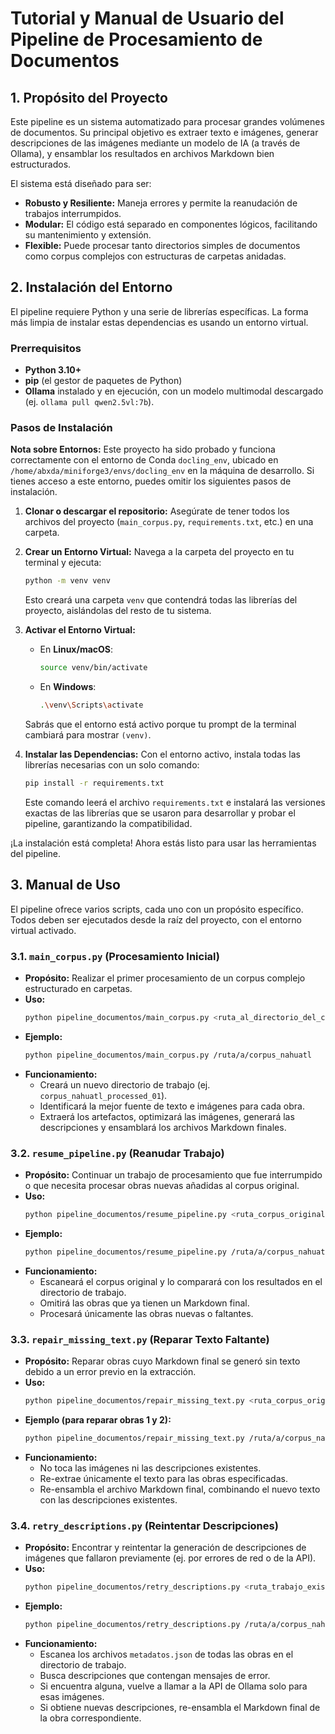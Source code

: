 # Tutorial y Manual de Usuario del Pipeline de Procesamiento de Documentos

## 1. Propósito del Proyecto

Este pipeline es un sistema automatizado para procesar grandes volúmenes de documentos. Su principal objetivo es extraer texto e imágenes, generar descripciones de las imágenes mediante un modelo de IA (a través de Ollama), y ensamblar los resultados en archivos Markdown bien estructurados.

El sistema está diseñado para ser:
- **Robusto y Resiliente:** Maneja errores y permite la reanudación de trabajos interrumpidos.
- **Modular:** El código está separado en componentes lógicos, facilitando su mantenimiento y extensión.
- **Flexible:** Puede procesar tanto directorios simples de documentos como corpus complejos con estructuras de carpetas anidadas.

## 2. Instalación del Entorno

El pipeline requiere Python y una serie de librerías específicas. La forma más limpia de instalar estas dependencias es usando un entorno virtual.

### Prerrequisitos

- **Python 3.10+**
- **pip** (el gestor de paquetes de Python)
- **Ollama** instalado y en ejecución, con un modelo multimodal descargado (ej. `ollama pull qwen2.5vl:7b`).

### Pasos de Instalación

**Nota sobre Entornos:** Este proyecto ha sido probado y funciona correctamente con el entorno de Conda `docling_env`, ubicado en `/home/abxda/miniforge3/envs/docling_env` en la máquina de desarrollo. Si tienes acceso a este entorno, puedes omitir los siguientes pasos de instalación.

1.  **Clonar o descargar el repositorio:** Asegúrate de tener todos los archivos del proyecto (`main_corpus.py`, `requirements.txt`, etc.) en una carpeta.

2.  **Crear un Entorno Virtual:**
    Navega a la carpeta del proyecto en tu terminal y ejecuta:
    ```bash
    python -m venv venv
    ```
    Esto creará una carpeta `venv` que contendrá todas las librerías del proyecto, aislándolas del resto de tu sistema.

3.  **Activar el Entorno Virtual:**
    - En **Linux/macOS**:
      ```bash
      source venv/bin/activate
      ```
    - En **Windows**:
      ```bash
      .\venv\Scripts\activate
      ```
    Sabrás que el entorno está activo porque tu prompt de la terminal cambiará para mostrar `(venv)`.

4.  **Instalar las Dependencias:**
    Con el entorno activo, instala todas las librerías necesarias con un solo comando:
    ```bash
    pip install -r requirements.txt
    ```
    Este comando leerá el archivo `requirements.txt` e instalará las versiones exactas de las librerías que se usaron para desarrollar y probar el pipeline, garantizando la compatibilidad.

¡La instalación está completa! Ahora estás listo para usar las herramientas del pipeline.

## 3. Manual de Uso

El pipeline ofrece varios scripts, cada uno con un propósito específico. Todos deben ser ejecutados desde la raíz del proyecto, con el entorno virtual activado.

### 3.1. `main_corpus.py` (Procesamiento Inicial)

- **Propósito:** Realizar el primer procesamiento de un corpus complejo estructurado en carpetas.
- **Uso:**
  ```bash
  python pipeline_documentos/main_corpus.py <ruta_al_directorio_del_corpus>
  ```
- **Ejemplo:**
  ```bash
  python pipeline_documentos/main_corpus.py /ruta/a/corpus_nahuatl
  ```
- **Funcionamiento:**
  - Creará un nuevo directorio de trabajo (ej. `corpus_nahuatl_processed_01`).
  - Identificará la mejor fuente de texto e imágenes para cada obra.
  - Extraerá los artefactos, optimizará las imágenes, generará las descripciones y ensamblará los archivos Markdown finales.

### 3.2. `resume_pipeline.py` (Reanudar Trabajo)

- **Propósito:** Continuar un trabajo de procesamiento que fue interrumpido o que necesita procesar obras nuevas añadidas al corpus original.
- **Uso:**
  ```bash
  python pipeline_documentos/resume_pipeline.py <ruta_corpus_original> <ruta_trabajo_existente>
  ```
- **Ejemplo:**
  ```bash
  python pipeline_documentos/resume_pipeline.py /ruta/a/corpus_nahuatl /ruta/a/corpus_nahuatl_processed_01
  ```
- **Funcionamiento:**
  - Escaneará el corpus original y lo comparará con los resultados en el directorio de trabajo.
  - Omitirá las obras que ya tienen un Markdown final.
  - Procesará únicamente las obras nuevas o faltantes.

### 3.3. `repair_missing_text.py` (Reparar Texto Faltante)

- **Propósito:** Reparar obras cuyo Markdown final se generó sin texto debido a un error previo en la extracción.
- **Uso:**
  ```bash
  python pipeline_documentos/repair_missing_text.py <ruta_corpus_original> <ruta_trabajo_existente> <IDs_obras>
  ```
- **Ejemplo (para reparar obras 1 y 2):**
  ```bash
  python pipeline_documentos/repair_missing_text.py /ruta/a/corpus_nahuatl /ruta/a/corpus_nahuatl_processed_01 1,2
  ```
- **Funcionamiento:**
  - No toca las imágenes ni las descripciones existentes.
  - Re-extrae únicamente el texto para las obras especificadas.
  - Re-ensambla el archivo Markdown final, combinando el nuevo texto con las descripciones existentes.

### 3.4. `retry_descriptions.py` (Reintentar Descripciones)

- **Propósito:** Encontrar y reintentar la generación de descripciones de imágenes que fallaron previamente (ej. por errores de red o de la API).
- **Uso:**
  ```bash
  python pipeline_documentos/retry_descriptions.py <ruta_trabajo_existente>
  ```
- **Ejemplo:**
  ```bash
  python pipeline_documentos/retry_descriptions.py /ruta/a/corpus_nahuatl_processed_01
  ```
- **Funcionamiento:**
  - Escanea los archivos `metadatos.json` de todas las obras en el directorio de trabajo.
  - Busca descripciones que contengan mensajes de error.
  - Si encuentra alguna, vuelve a llamar a la API de Ollama solo para esas imágenes.
  - Si obtiene nuevas descripciones, re-ensambla el Markdown final de la obra correspondiente.

